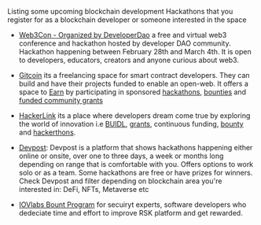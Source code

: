 Listing some upcoming blockchain development Hackathons that you register for as a blockchain developer or someone interested in the space

- [Web3Con - Organized by DeveloperDao](https://www.web3con.dev/) a free and virtual web3 conference and hackathon hosted by developer DAO community. Hackathon happening between February 28th and March 4th. It is open to developers, educators, creators and anyone curious about web3.

- [Gitcoin](https://gitcoin.co/) its a freelancing space for smart contract developers. They can build and have their projects funded to enable an open-web. It offers a space to [Earn](https://gitcoin.co/earn) by participating in sponsored [hackathons](https://gitcoin.co/hackathons), [bounties](https://gitcoin.co/explorer?network=mainnet&idx_status=open&applicants=ALL&order_by=-web3_created) and [funded community grants](https://gitcoin.co/grants/)

- [HackerLink](https://hackerlink.io/) its a place where developers dream come true by exploring the world of innovation i.e [BUIDL](https://hackerlink.io/buidl), [grants](https://hackerlink.io/grant), continuous funding, [bounty](https://hackerlink.io/bounty) and [hackerthons](https://hackerlink.io/hackathon).

- [Devpost](https://devpost.com/hackathons?search=blockchain): Devpost is a platform that shows hackathons happening either online or onsite, over one to three days, a week or months long depending on range that is comfortable with you. Offers options to work solo or as a team. Some hackathons are free or have prizes for winners. Check Devpost and filter depending on blockchain area you're interested in: DeFi, NFTs, Metaverse etc

- [IOVlabs Bount Program](https://www.rsk.co/bounty-program/) for secuiryt experts, software developers who dedeciate time and effort to improve RSK platform and get rewarded. 